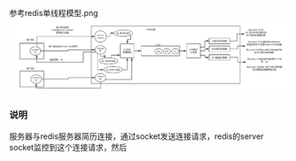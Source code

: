 参考redis单线程模型.png
![](amsg-redis单线程模型.png)

### 说明
服务器与redis服务器简历连接，通过socket发送连接请求，redis的server socket监控到这个连接请求，然后